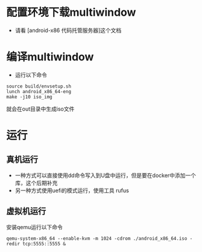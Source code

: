 # 配置环境下载multiwindow

- 请看 [android-x86 代码托管服务器]这个文档

# 编译multiwindow
- 运行以下命令
```
source build/envsetup.sh
lunch android_x86_64-eng
make -j10 iso_img
```
就会在out目录中生成iso文件

# 运行
## 真机运行
- 一种方式可以直接使用dd命令写入到U盘中运行，但是要在docker中添加一个库，这个后期补充
- 另一种方式使用uefi的模式运行，使用工具 rufus
## 虚拟机运行
安装qemu运行以下命令
```
qemu-system-x86_64 --enable-kvm -m 1024 -cdrom ./android_x86_64.iso -redir tcp:5555::5555 &
```
